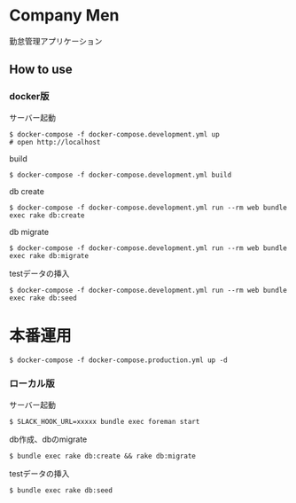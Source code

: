 # Company Men
勤怠管理アプリケーション

## How to use

### docker版

サーバー起動

```
$ docker-compose -f docker-compose.development.yml up
# open http://localhost
```

build

```
$ docker-compose -f docker-compose.development.yml build
```

db create

```
$ docker-compose -f docker-compose.development.yml run --rm web bundle exec rake db:create
```

db migrate

```
$ docker-compose -f docker-compose.development.yml run --rm web bundle exec rake db:migrate
```

testデータの挿入

```
$ docker-compose -f docker-compose.development.yml run --rm web bundle exec rake db:seed
```

# 本番運用

```
$ docker-compose -f docker-compose.production.yml up -d
```

### ローカル版

サーバー起動

```
$ SLACK_HOOK_URL=xxxxx bundle exec foreman start
```

db作成、dbのmigrate

```
$ bundle exec rake db:create && rake db:migrate
```

testデータの挿入

```
$ bundle exec rake db:seed
```
